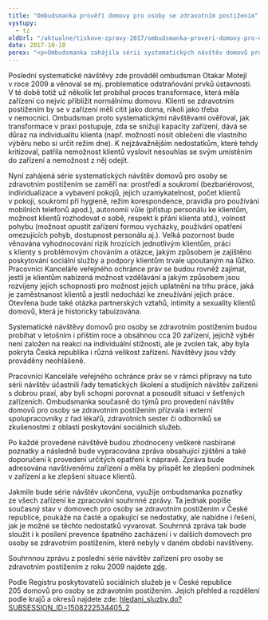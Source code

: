 ```yaml
---
title: "Ombudsmanka prověří domovy pro osoby se zdravotním postižením"
vystupy:
  - tz
oldUrl: "/aktualne/tiskove-zpravy-2017/ombudsmanka-proveri-domovy-pro-osoby-se-zdravotnim-postizenim"
date: 2017-10-18
perex: "<p>Ombudsmanka zahájila sérii systematických návštěv domovů pro osoby se zdravotním postižením. Zaměří se v nich na podmínky v zařízení s ohledem na potřeby klientů, na respektování důstojnosti, soukromí a autonomie vůle klientů, na volnost pohybu, na zajištění školní docházky a pracovního uplatnění, na možnost realizovat soukromý život aj. Návštěvy zařízení budou probíhat v letošní i příštím roce a zahrnou celou republiku. Na tento typ zařízení se ombudsman zaměřil naposledy v roce 2009.</p>"
---
```


<!-- imported from the old website -->

<p>Poslední systematické návštěvy zde prováděl ombudsman Otakar Motejl v roce 2009 a věnoval se mj. problematice odstraňování prvků ústavnosti. V té době totiž už několik let probíhal proces transformace, která měla zařízení co nejvíc přiblížit normálnímu domovu. Klienti se zdravotním postižením by se v zařízení měli cítit jako doma, nikoli jako třeba v nemocnici. Ombudsman proto systematickými návštěvami ověřoval, jak transformace v praxi postupuje, zda se snižují kapacity zařízení, dává se důraz na individualitu klienta (např. možností nosit oblečení dle vlastního výběru nebo si určit režim dne). K nejzávažnějším nedostatkům, které tehdy kritizoval, patřila nemožnost klientů vyslovit nesouhlas se svým umístěním do zařízení a nemožnost z něj odejít.</p> <p>Nyní zahájená série systematických návštěv domovů pro osoby se zdravotním postižením se zaměří na: prostředí a soukromí (bezbariérovost, individualizace a vybavení pokojů, jejich uzamykatelnost, počet klientů v pokoji, soukromí při hygieně, režim korespondence, pravidla pro používání mobilních telefonů apod.), autonomii vůle (přístup personálu ke klientům, možnost klientů rozhodovat o sobě, respekt k přání klienta atd.), volnost pohybu (možnost opustit zařízení formou vycházky, používání opatření omezujících pohyb, dostupnost personálu aj.). Velká pozornost bude věnována vyhodnocování rizik hrozících jednotlivým klientům, práci s klienty s problémovým chováním a otázce, jakým způsobem je zajištěno poskytování sociální služby a podpory klientům trvale upoutaným na lůžko. Pracovníci Kanceláře veřejného ochránce práv se budou rovněž zajímat, jestli je klientům nabízená možnost vzdělávání a jakým způsobem jsou rozvíjeny jejich schopnosti pro možnost jejich uplatnění na trhu práce, jaká je zaměstnanost klientů a jestli nedochází ke zneužívání jejich práce. Otevřena bude také otázka partnerských vztahů, intimity a sexuality klientů domovů, která je historicky tabuizována.</p> <p>Systematické návštěvy domovů pro osoby se zdravotním postižením budou probíhat v letošním i příštím roce a obsáhnou cca 20 zařízení, jejichž výběr není založen na reakci na individuální stížnosti, ale je zvolen tak, aby byla pokryta Česká republika i různá velikost zařízení. Návštěvy jsou vždy prováděny neohlášeně.</p> <p>Pracovníci Kanceláře veřejného ochránce práv se v rámci přípravy na tuto sérii návštěv účastnili řady tematických školení a studijních návštěv zařízení s dobrou praxí, aby byli schopni porovnat a posoudit situaci v šetřených zařízeních. Ombudsmanka současně do týmů pro provedení návštěv domovů pro osoby se zdravotním postižením přizvala i externí spolupracovníky z řad lékařů, zdravotních sester či odborníků se zkušenostmi z oblasti poskytování sociálních služeb.</p> <p>Po každé provedené návštěvě budou zhodnoceny veškeré nasbírané poznatky a následně bude vypracována zpráva obsahující zjištění a také doporučení k provedení určitých opatření k nápravě. Zpráva bude adresována navštívenému zařízení a měla by přispět ke zlepšení podmínek v zařízení a ke zlepšení situace klientů.</p> <p>Jakmile bude série návštěv ukončena, využije ombudsmanka poznatky ze všech zařízení ke zpracování souhrnné zprávy. Ta jednak popíše současný stav v domovech pro osoby se zdravotním postižením v České republice, poukáže na časté a opakující se nedostatky, ale nabídne i řešení, jak je možné se těchto nedostatků vyvarovat. Souhrnná zpráva tak bude sloužit i k posílení prevence špatného zacházení i v dalších domovech pro osoby se zdravotním postižením, které nebyly v daném období navštíveny.</p> <p>Souhrnnou zprávu z poslední série návštěv zařízení pro osoby se zdravotním postižením z roku 2009 najdete <a href="/ochrana-osob-omezenych-na-svobode/zarizeni-socialnich-sluzeb/zprava-z-navstev-mentalne-postizeni-cerven-2009/">zde</a>.</p> <p>Podle Registru poskytovatelů sociálních služeb je v České republice 205 domovů pro osoby se zdravotním postižením. Jejich přehled a rozdělení podle krajů a okresů najdete zde: <a title="Otevření do nového okna" href="http://iregistr.mpsv.cz/socreg/hledani_sluzby.do?SUBSESSION_ID=1508222534405_2" target="_blank">hledani_sluzby.do?SUBSESSION_ID=1508222534405_2</a>  </p>
